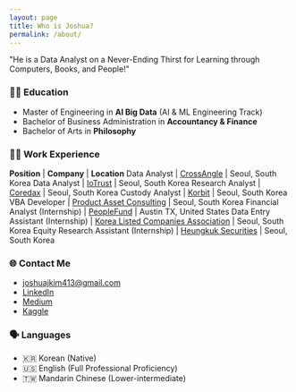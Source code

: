 ```yaml
---
layout: page
title: Who is Joshua?
permalink: /about/
---
```


"He is a Data Analyst on a Never-Ending Thirst for Learning through Computers, Books, and People!"

### :man_student: Education

* Master of Engineering in **AI Big Data** (AI & ML Engineering Track)
* Bachelor of Business Administration in **Accountancy & Finance**
* Bachelor of Arts in **Philosophy**

### :man_office_worker:	Work Experience

**Position** | **Company** | **Location**
Data Analyst | [CrossAngle](https://xangle.io/en) | Seoul, South Korea
Data Analyst | [IoTrust](https://dcentwallet.com) | Seoul, South Korea
Research Analyst | [Coredax](https://www.coredax.com) | Seoul, South Korea
Custody Analyst | [Korbit](https://korbit.co.kr/) | Seoul, South Korea
VBA Developer | [Product Asset Consulting](https://www.productasset.com) | Seoul, South Korea
Financial Analyst (Internship) | [PeopleFund](https://peoplefund.org) | Austin TX, United States
Data Entry Assistant (Internship) | [Korea Listed Companies Association](https://www.klca.or.kr) | Seoul, South Korea
Equity Research Assistant (Internship) | [Heungkuk Securities](http://www.heungkuksec.co.kr) | Seoul, South Korea

### :globe_with_meridians: Contact Me

* [joshuajkim413@gmail.com](mailto:joshuajkim413@gmail.com)
* [LinkedIn](https://www.linkedin.com/in/joshuajsk/)
* [Medium](https://joshua-data.medium.com)
* [Kaggle](https://www.kaggle.com/joshuajsk)

### :speaking_head:	Languages

* :kr: Korean (Native)
* :us: English (Full Professional Proficiency)
* :taiwan: Mandarin Chinese (Lower-intermediate)